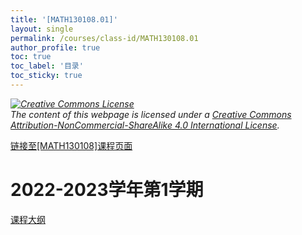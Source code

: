 ```yaml
---
title: '[MATH130108.01]'
layout: single
permalink: /courses/class-id/MATH130108.01
author_profile: true
toc: true
toc_label: '目录'
toc_sticky: true
---
```


<div class='notice--warning'>
<p><i><a rel='license' href='http://creativecommons.org/licenses/by-nc-sa/4.0/'><img alt='Creative Commons License' style='border-width:0' src='https://i.creativecommons.org/l/by-nc-sa/4.0/88x31.png' /></a><br /> The content of this webpage is licensed under a <a rel='license' href='http://creativecommons.org/licenses/by-nc-sa/4.0/'>Creative Commons Attribution-NonCommercial-ShareAlike 4.0 International License</a>.</i></p>
</div>

<a href='https://fdu-math.github.io/courses/MATH130108'>链接至[MATH130108]课程页面<a>

# 2022-2023学年第1学期

<a href='https://fdu-math.github.io/assets/docs/courses/MATH130108.01-2022-2023-1 (Encrypted).pdf'>课程大纲</a>